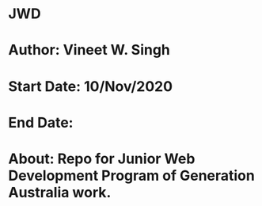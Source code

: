 # JWD
# Author: Vineet W. Singh
# Start Date: 10/Nov/2020
# End Date: 
# About: Repo for Junior Web Development Program of Generation Australia work. 

